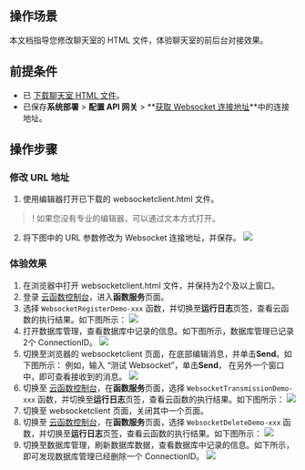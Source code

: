 ## 操作场景

本文档指导您修改聊天室的 HTML 文件，体验聊天室的前后台对接效果。

## 前提条件

- 已 [下载聊天室 HTML 文件](https://main.qcloudimg.com/raw/cdbaa170c424a2faae4d6eac2c992512.zip)。
- 已保存**系统部署** > **配置 API 网关** >  **[获取 Websocket 连接地址](https://cloud.tencent.com/document/product/583/32971#.E8.8E.B7.E5.8F.96-websocket-.E8.BF.9E.E6.8E.A5.E5.9C.B0.E5.9D.80)**中的连接地址。

## 操作步骤

### 修改 URL 地址

1. 使用编辑器打开已下载的 websocketclient.html 文件。
> ! 如果您没有专业的编辑器，可以通过文本方式打开。
2. 将下图中的 URL 参数修改为 Websocket 连接地址，并保存。
   ![](https://main.qcloudimg.com/raw/e65ededbe5446d422e1e59413ff8db42.png)


### 体验效果

1. 在浏览器中打开 websocketclient.html 文件，并保持为2个及以上窗口。
2. 登录 [云函数控制台](https://console.cloud.tencent.com/scf)，进入**函数服务**页面。
3. 选择 `WebsocketRegisterDemo-xxx` 函数，并切换至**运行日志**页签，查看云函数的执行结果。如下图所示： 
   ![](https://main.qcloudimg.com/raw/26a1e364f5fd9ddf372861fa7ac7aa5a.png)
4. 打开数据库管理，查看数据库中记录的信息。如下图所示，数据库管理已记录2个 ConnectionID。
   ![](https://main.qcloudimg.com/raw/af0c77a57845b8d8907f0b3a219108ad.png)
5. 切换至浏览器的 websocketclient 页面，在底部编辑消息，并单击**Send**。如下图所示： 
   例如，输入 “测试 Websocket”，单击**Send**， 在另外一个窗口中，即可查看接收到的消息。
   ![](https://main.qcloudimg.com/raw/2a27643bd307c58a974e615612f1ea6e.png)
6. 切换至 [云函数控制台](https://console.cloud.tencent.com/scf)，在**函数服务**页面，选择 `WebsocketTransmissionDemo-xxx` 函数，并切换至**运行日志**页签，查看云函数的执行结果。如下图所示： 
   ![](https://main.qcloudimg.com/raw/1bb434e358a263805cfed4d35f73dee0.png)
7. 切换至 websocketclient 页面，关闭其中一个页面。
8. 切换至 [云函数控制台](https://console.cloud.tencent.com/scf)，在**函数服务**页面，选择 `WebsocketDeleteDemo-xxx` 函数，并切换至**运行日志**页签，查看云函数的执行结果。如下图所示： 
   ![](https://main.qcloudimg.com/raw/8ada0522fb517c1c3d69716239fea704.png)
9. 切换至数据库管理，刷新数据库数据，查看数据库中记录的信息。如下所示，即可发现数据库管理已经删除一个 ConnectionID。
   ![](https://main.qcloudimg.com/raw/2aaf5739641e6b9bc743c1982d24b1df.png)



